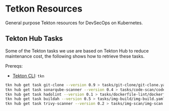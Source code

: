 # Tetkon Resources

General purpose Tekton resources for DevSecOps on Kubernetes.

## Tekton Hub Tasks

Some of the Tekton tasks we use are based on Tekton Hub to reduce maintenance cost, the following shows how to retrieve these tasks.

Prereqs:
- [Tekton CLI](https://tekton.dev/docs/cli/): `tkn`

```sh
tkn hub get task git-clone --version 0.9 > tasks/git-clone/git-clone.yaml
tkn hub get task sonarqube-scanner --version 0.4 > tasks/code-scan/code-scan.yaml
tkn hub get task hadolint --version 0.1 > tasks/dockerfile-lint/dockerfile-lint.yaml
tkn hub get task buildah --version 0.5 > tasks/img-build/img-build.yaml
tkn hub get task trivy-scanner --version 0.2 > tasks/img-scan/img-scan.yaml
```

